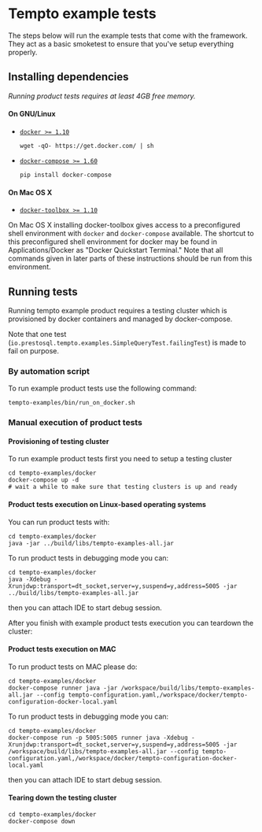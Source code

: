 # Tempto example tests

The steps below will run the example tests that come with the framework. They act as a basic
smoketest to ensure that you've setup everything properly.

## Installing dependencies

*Running product tests requires at least 4GB free memory.*

#### On GNU/Linux
* [```docker >= 1.10```](https://docs.docker.com/installation/#installation)

    ```
    wget -qO- https://get.docker.com/ | sh
    ```

* [```docker-compose >= 1.60```](https://docs.docker.com/compose/install/)

    ```
    pip install docker-compose
    ```

#### On Mac OS X

* [```docker-toolbox >= 1.10```](https://www.docker.com/products/docker-toolbox)

On Mac OS X installing docker-toolbox gives access to a preconfigured shell environment
with ```docker``` and ```docker-compose``` available. The shortcut to this preconfigured
shell environment for docker may be found in Applications/Docker as "Docker Quickstart Terminal."
Note that all commands given in later parts of these instructions should be run from this
environment.

## Running tests

Running tempto example product requires a testing cluster which is provisioned by docker containers and managed by docker-compose.

Note that one test (`io.prestosql.tempto.examples.SimpleQueryTest.failingTest`) is made to fail on purpose.

### By automation script

To run example product tests use the following command:

```
tempto-examples/bin/run_on_docker.sh
```

### Manual execution of product tests
#### Provisioning of testing cluster

To run example product tests first you need to setup a testing cluster

```
cd tempto-examples/docker
docker-compose up -d
# wait a while to make sure that testing clusters is up and ready
```

#### Product tests execution on Linux-based operating systems

You can run product tests with:

```
cd tempto-examples/docker
java -jar ../build/libs/tempto-examples-all.jar
```

To run product tests in debugging mode you can:

```
cd tempto-examples/docker
java -Xdebug -Xrunjdwp:transport=dt_socket,server=y,suspend=y,address=5005 -jar ../build/libs/tempto-examples-all.jar
```

then you can attach IDE to start debug session.

After you finish with example product tests execution you can teardown the cluster:


#### Product tests execution on MAC

To run product tests on MAC please do:

```
cd tempto-examples/docker
docker-compose runner java -jar /workspace/build/libs/tempto-examples-all.jar --config tempto-configuration.yaml,/workspace/docker/tempto-configuration-docker-local.yaml
```

To run product tests in debugging mode you can:

```
cd tempto-examples/docker
docker-compose run -p 5005:5005 runner java -Xdebug -Xrunjdwp:transport=dt_socket,server=y,suspend=y,address=5005 -jar /workspace/build/libs/tempto-examples-all.jar --config tempto-configuration.yaml,/workspace/docker/tempto-configuration-docker-local.yaml
```

then you can attach IDE to start debug session.

#### Tearing down the testing cluster
```
cd tempto-examples/docker
docker-compose down
```


